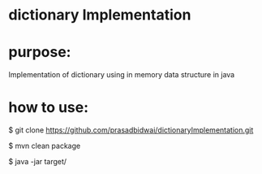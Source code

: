 dictionary Implementation
======================

# purpose: 
Implementation of dictionary using in memory data structure in java

# how to use:
$ git clone https://github.com/prasadbidwai/dictionaryImplementation.git

$ mvn clean package

$ java -jar target/





